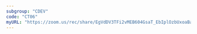 ```yaml
---
subgroup: "CDEV"
code: "CT06"
myURL: "https://zoom.us/rec/share/EgVdDV3TFi2vMEB604GsaT_EbIplOzbUxoaBaEoFCW8Udyaw2fVCcwvZZkujjHii.pFEkW4LoNEwrBfhi"
---
```

